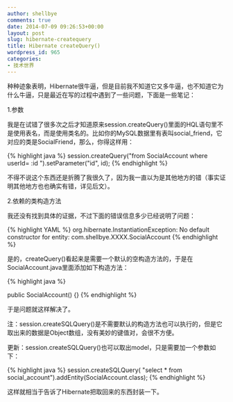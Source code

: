 ```yaml
---
author: shellbye
comments: true
date: 2014-07-09 09:26:53+00:00
layout: post
slug: hibernate-createquery
title: Hibernate createQuery()
wordpress_id: 965
categories:
- 技术世界
---
```


种种迹象表明，Hibernate很牛逼，但是目前我不知道它又多牛逼，也不知道它为什么牛逼，只是最近在写的过程中遇到了一些问题，下面是一些笔记：

1.参数

我是在试错了很多次之后才知道原来session.createQuery()里面的HQL语句里不是使用表名，而是使用类名的。比如你的MySQL数据里有表叫social_friend，它对应的类是SocialFriend，那么，你得这样用：

{% highlight java %}
session.createQuery("from SocialAccount where userId= :id ").setParameter("id", id);
{% endhighlight %}

不得不说这个东西还是折腾了我很久了，因为我一直以为是其他地方的错（事实证明其他地方也也确实有错，详见后文）。

2.依赖的类构造方法

我还没有找到具体的证据，不过下面的错误信息多少已经说明了问题：

{% highlight YAML %}
org.hibernate.InstantiationException: No default constructor for entity: com.shellbye.XXXX.SocialAccount
{% endhighlight %}

是的，createQuery()看起来是需要一个默认的空构造方法的，于是在SocialAccount.java里面添加如下构造方法：

{% highlight java %}
	
public SocialAccount() {}
{% endhighlight %}

于是问题就这样解决了。

注：session.createSQLQuery()是不需要默认的构造方法也可以执行的，但是它取出来的数据是Object数组，没有美妙的键值对，会很不方便。

更新：session.createSQLQuery()也可以取出model，只是需要加一个参数如下：

{% highlight java %}
session.createSQLQuery(
"select * from social_account").addEntity(SocialAccount.class);
{% endhighlight %}

这样就相当于告诉了Hibernate把取回来的东西封装一下。

